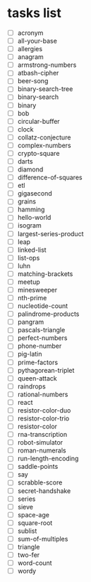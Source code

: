 # tasks list

- [ ] acronym
- [ ] all-your-base
- [ ] allergies
- [ ] anagram
- [ ] armstrong-numbers
- [ ] atbash-cipher
- [ ] beer-song
- [ ] binary-search-tree
- [ ] binary-search
- [ ] binary
- [ ] bob
- [ ] circular-buffer
- [ ] clock
- [ ] collatz-conjecture
- [ ] complex-numbers
- [ ] crypto-square
- [ ] darts
- [ ] diamond
- [ ] difference-of-squares
- [ ] etl
- [ ] gigasecond
- [ ] grains
- [ ] hamming
- [ ] hello-world
- [ ] isogram
- [ ] largest-series-product
- [ ] leap
- [ ] linked-list
- [ ] list-ops
- [ ] luhn
- [ ] matching-brackets
- [ ] meetup
- [ ] minesweeper
- [ ] nth-prime
- [ ] nucleotide-count
- [ ] palindrome-products
- [ ] pangram
- [ ] pascals-triangle
- [ ] perfect-numbers
- [ ] phone-number
- [ ] pig-latin
- [ ] prime-factors
- [ ] pythagorean-triplet
- [ ] queen-attack
- [ ] raindrops
- [ ] rational-numbers
- [ ] react
- [ ] resistor-color-duo
- [ ] resistor-color-trio
- [ ] resistor-color
- [ ] rna-transcription
- [ ] robot-simulator
- [ ] roman-numerals
- [ ] run-length-encoding
- [ ] saddle-points
- [ ] say
- [ ] scrabble-score
- [ ] secret-handshake
- [ ] series
- [ ] sieve
- [ ] space-age
- [ ] square-root
- [ ] sublist
- [ ] sum-of-multiples
- [ ] triangle
- [ ] two-fer
- [ ] word-count
- [ ] wordy
